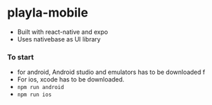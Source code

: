 # playla-mobile

- Built with react-native and expo
- Uses nativebase as UI library

### To start
- for android, Android studio and emulators has to be downloaded f
- For ios, xcode has to be downloaded.
- `npm run android`
- `npm run ios`
